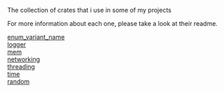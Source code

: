 The collection of crates that i use in some of my projects

For more information about each one, please take a look at their readme.

[enum_variant_name](enum_variant_name/README.md)  
[logger](logger/README.md)  
[mem](mem/README.md)  
[networking](networking/README.md)  
[threading](threading/README.md)  
[time](time/README.md)  
[random](random/README.md)  


